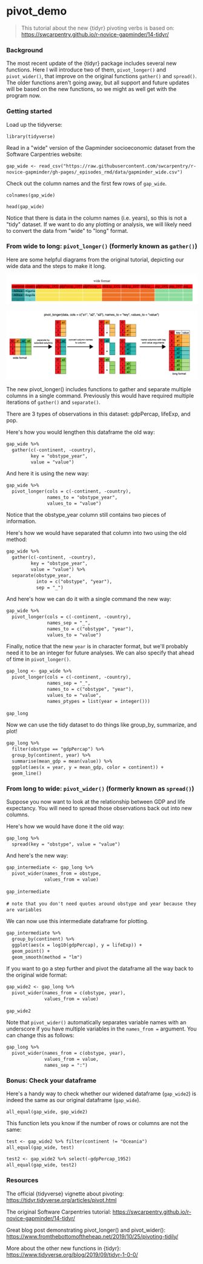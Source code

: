 # pivot_demo

> This tutorial about the new {tidyr} pivoting verbs is based on: https://swcarpentry.github.io/r-novice-gapminder/14-tidyr/

### Background

The most recent update of the {tidyr} package includes several new functions. Here I will introduce two of them, `pivot_longer()` and `pivot_wider()`, that improve on the original functions `gather()` and `spread()`. The older functions aren't going away, but all support and future updates will be based on the new functions, so we might as well get with the program now. 

### Getting started

Load up the tidyverse:

```{r, warning=F, message=F}
library(tidyverse)
```

Read in a "wide" version of the Gapminder socioeconomic dataset from the Software Carpentries website:

```{r}
gap_wide <- read_csv("https://raw.githubusercontent.com/swcarpentry/r-novice-gapminder/gh-pages/_episodes_rmd/data/gapminder_wide.csv")
```

Check out the column names and the first few rows of `gap_wide`. 

```{r}
colnames(gap_wide)
```

```{r}
head(gap_wide)
```

Notice that there is data in the column names (i.e. years), so this is not a "tidy" dataset. If we want to do any plotting or analysis, we will likely need to convert the data from "wide" to "long" format. 

### From wide to long: `pivot_longer()` (formerly known as `gather()`)

Here are some helpful diagrams from the original tutorial, depicting our wide data and the steps to make it long.

![](img/fig_wide.png)

![](img/fig_pivot_longer.png)

The new pivot_longer() includes functions to gather and separate multiple columns in a single command. Previously this would have required multiple iterations of `gather()` and `separate()`.

There are 3 types of observations in this dataset: gdpPercap, lifeExp, and pop. 

Here's how you would lengthen this dataframe the old way:

```{r}
gap_wide %>% 
  gather(c(-continent, -country),
         key = "obstype_year",
         value = "value")
```

And here it is using the new way:

```{r}
gap_wide %>% 
  pivot_longer(cols = c(-continent, -country),
               names_to = "obstype_year",
               values_to = "value")
```

Notice that the obstype_year column still contains two pieces of information.

Here's how we would have separated that column into two using the old method:

```{r}
gap_wide %>% 
  gather(c(-continent, -country),
         key = "obstype_year",
         value = "value") %>% 
  separate(obstype_year,
           into = c("obstype", "year"),
           sep = "_")
```

And here's how we can do it with a single command the new way:

```{r}
gap_wide %>% 
  pivot_longer(cols = c(-continent, -country),
               names_sep = "_",
               names_to = c("obstype", "year"),
               values_to = "value")
```

Finally, notice that the new `year` is in character format, but we'll probably need it to be an integer for future analyses. We can also specify that ahead of time in `pivot_longer()`.

```{r}
gap_long <- gap_wide %>% 
  pivot_longer(cols = c(-continent, -country),
               names_sep = "_",
               names_to = c("obstype", "year"),
               values_to = "value",
               names_ptypes = list(year = integer()))

gap_long
```

Now we can use the tidy dataset to do things like group_by, summarize, and plot!

```{r}
gap_long %>% 
  filter(obstype == "gdpPercap") %>% 
  group_by(continent, year) %>% 
  summarise(mean_gdp = mean(value)) %>% 
  ggplot(aes(x = year, y = mean_gdp, color = continent)) +
  geom_line()
```

### From long to wide: `pivot_wider()` (formerly known as `spread()`)

Suppose you now want to look at the relationship between GDP and life expectancy. You will need to spread those observations back out into new columns.

Here's how we would have done it the old way:

```{r}
gap_long %>% 
  spread(key = "obstype", value = "value")
```

And here's the new way:

```{r}
gap_intermediate <- gap_long %>% 
  pivot_wider(names_from = obstype,
              values_from = value)

gap_intermediate

# note that you don't need quotes around obstype and year because they are variables
```

We can now use this intermediate dataframe for plotting.

```{r}
gap_intermediate %>% 
  group_by(continent) %>% 
  ggplot(aes(x = log10(gdpPercap), y = lifeExp)) +
  geom_point() +
  geom_smooth(method = "lm")
```

If you want to go a step further and pivot the dataframe all the way back to the original wide format:

```{r}
gap_wide2 <- gap_long %>% 
  pivot_wider(names_from = c(obstype, year),
              values_from = value)

gap_wide2
```

Note that `pivot_wider()` automatically separates variable names with an underscore if you have multiple variables in the `names_from =` argument. You can change this as follows:

```{r}
gap_long %>% 
  pivot_wider(names_from = c(obstype, year),
              values_from = value,
              names_sep = ":")
```

### Bonus: Check your dataframe

Here's a handy way to check whether our widened dataframe (`gap_wide2`) is indeed the same as our original dataframe (`gap_wide`).

```{r}
all_equal(gap_wide, gap_wide2)
```

This function lets you know if the number of rows or columns are not the same:

```{r}
test <- gap_wide2 %>% filter(continent != "Oceania")
all_equal(gap_wide, test)
```
```{r}
test2 <- gap_wide2 %>% select(-gdpPercap_1952)
all_equal(gap_wide, test2)
```

### Resources

The official {tidyverse} vignette about pivoting: https://tidyr.tidyverse.org/articles/pivot.html

The original Software Carpentries tutorial: https://swcarpentry.github.io/r-novice-gapminder/14-tidyr/

Great blog post demonstrating pivot_longer() and pivot_wider(): https://www.fromthebottomoftheheap.net/2019/10/25/pivoting-tidily/

More about the other new functions in {tidyr}: https://www.tidyverse.org/blog/2019/09/tidyr-1-0-0/

